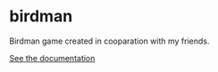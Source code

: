 # birdman
Birdman game created in cooparation with my friends. 

[See the documentation](https://kamreo.github.io/birdman-documentation/#/concept)
